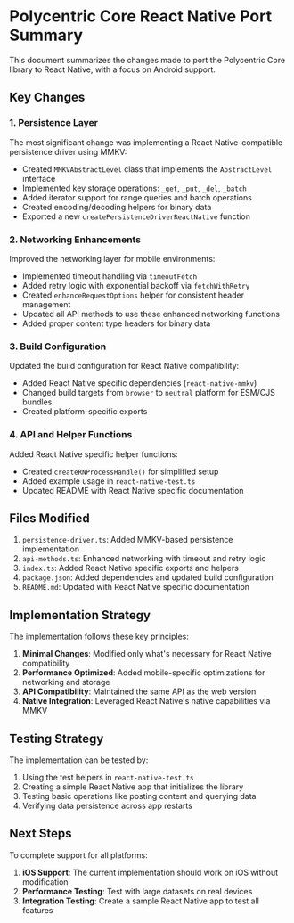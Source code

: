 # Polycentric Core React Native Port Summary

This document summarizes the changes made to port the Polycentric Core library to React Native, with a focus on Android support.

## Key Changes

### 1. Persistence Layer

The most significant change was implementing a React Native-compatible persistence driver using MMKV:

- Created `MMKVAbstractLevel` class that implements the `AbstractLevel` interface
- Implemented key storage operations: `_get`, `_put`, `_del`, `_batch`
- Added iterator support for range queries and batch operations
- Created encoding/decoding helpers for binary data
- Exported a new `createPersistenceDriverReactNative` function

### 2. Networking Enhancements

Improved the networking layer for mobile environments:

- Implemented timeout handling via `timeoutFetch`
- Added retry logic with exponential backoff via `fetchWithRetry`
- Created `enhanceRequestOptions` helper for consistent header management
- Updated all API methods to use these enhanced networking functions
- Added proper content type headers for binary data

### 3. Build Configuration

Updated the build configuration for React Native compatibility:

- Added React Native specific dependencies (`react-native-mmkv`)
- Changed build targets from `browser` to `neutral` platform for ESM/CJS bundles
- Created platform-specific exports

### 4. API and Helper Functions

Added React Native specific helper functions:

- Created `createRNProcessHandle()` for simplified setup
- Added example usage in `react-native-test.ts`
- Updated README with React Native specific documentation

## Files Modified

1. `persistence-driver.ts`: Added MMKV-based persistence implementation
2. `api-methods.ts`: Enhanced networking with timeout and retry logic
3. `index.ts`: Added React Native specific exports and helpers
4. `package.json`: Added dependencies and updated build configuration
5. `README.md`: Updated with React Native specific documentation

## Implementation Strategy

The implementation follows these key principles:

1. **Minimal Changes**: Modified only what's necessary for React Native compatibility
2. **Performance Optimized**: Added mobile-specific optimizations for networking and storage
3. **API Compatibility**: Maintained the same API as the web version
4. **Native Integration**: Leveraged React Native's native capabilities via MMKV

## Testing Strategy

The implementation can be tested by:

1. Using the test helpers in `react-native-test.ts`
2. Creating a simple React Native app that initializes the library
3. Testing basic operations like posting content and querying data
4. Verifying data persistence across app restarts

## Next Steps

To complete support for all platforms:

1. **iOS Support**: The current implementation should work on iOS without modification
2. **Performance Testing**: Test with large datasets on real devices
3. **Integration Testing**: Create a sample React Native app to test all features